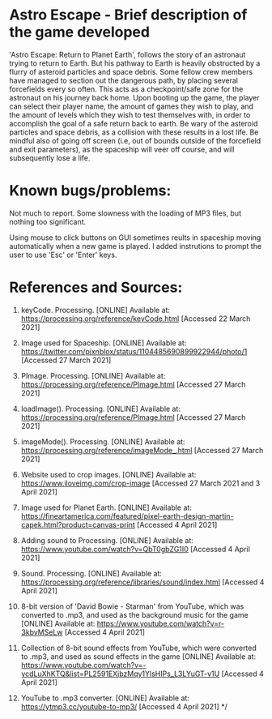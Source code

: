 
 
 # Astro Escape - Brief description of the game developed
 'Astro Escape: Return to Planet Earth', follows the story of an astronaut trying to return to Earth. But his pathway to Earth is heavily obstructed by a flurry of asteroid particles and space debris.
 Some fellow crew members have managed to section out the dangerous path, by placing several forcefields every so often. This acts as a checkpoint/safe zone for the astronaut on his journey back home.
 Upon booting up the game, the player can select their player name, the amount of games they wish to play, and the amount of levels which they wish to test themselves with, in order to accomplish the goal of a safe return back to earth.
 Be wary of the asteroid particles and space debris, as a collision with these results in a lost life. Be mindful also of going off screen (i.e, out of bounds outside of the forcefield and exit parameters), 
 as the spaceship will veer off course, and will subsequently lose a life.
 
 # Known bugs/problems:
 Not much to report. Some slowness with the loading of MP3 files, but nothing too significant.
 
 Using mouse to click buttons on GUI sometimes reults in spaceship moving automatically when a new game is played.
 I added instrutions to prompt the user to use 'Esc' or 'Enter' keys.
 
 # References and Sources:
 
 1. keyCode. Processing. [ONLINE] Available at:
 https://processing.org/reference/keyCode.html
 [Accessed 22 March 2021]
 
 2. Image used for Spaceship. [ONLINE] Available at:
 https://twitter.com/pixnblox/status/1104485690899922944/photo/1
 [Accessed 27 March 2021]
 
 3. PImage. Processing. [ONLINE] Available at: 
 https://processing.org/reference/PImage.html
 [Accessed 27 March 2021]
 
 4. loadImage(). Processing. [ONLINE] Available at:
 https://processing.org/reference/PImage.html
 [Accessed 27 March 2021]
 
 5. imageMode(). Processing. [ONLINE] Available at:
 https://processing.org/reference/imageMode_.html
 [Accessed 27 March 2021]
 
 6. Website used to crop images. [ONLINE] Available at:
 https://www.iloveimg.com/crop-image
 [Accessed 27 March 2021 and 3 April 2021]
 
 7. Image used for Planet Earth. [ONLINE] Available at:
 https://fineartamerica.com/featured/pixel-earth-design-martin-capek.html?product=canvas-print
 [Accessed 4 April 2021]
 
 8. Adding sound to Processing. [ONLINE] Available at:
 https://www.youtube.com/watch?v=QbT0gbZG1I0
 [Accessed 4 April 2021]
 
 9. Sound. Processing. [ONLINE] Available at:
 https://processing.org/reference/libraries/sound/index.html
 [Accessed 4 April 2021]
 
 10. 8-bit version of 'David Bowie - Starman' from YouTube, which was converted to .mp3, and used as the background music for the game
 [ONLINE] Available at:
 https://www.youtube.com/watch?v=r-3kbvMSeLw
 [Accessed 4 April 2021]
 
 11. Collection of 8-bit sound effects from YouTube, which were converted to .mp3, and used as sound effects in the game
 [ONLINE] Available at:
 https://www.youtube.com/watch?v=-ycdLuXhKTQ&list=PL2591EXjbzMqy1YlsHIPs_L3LYuGT-v1U
 [Accessed 4 April 2021]
 
 12. YouTube to .mp3 converter. [ONLINE] Available at:
 https://ytmp3.cc/youtube-to-mp3/
 [Accessed 4 April 2021]
 */
